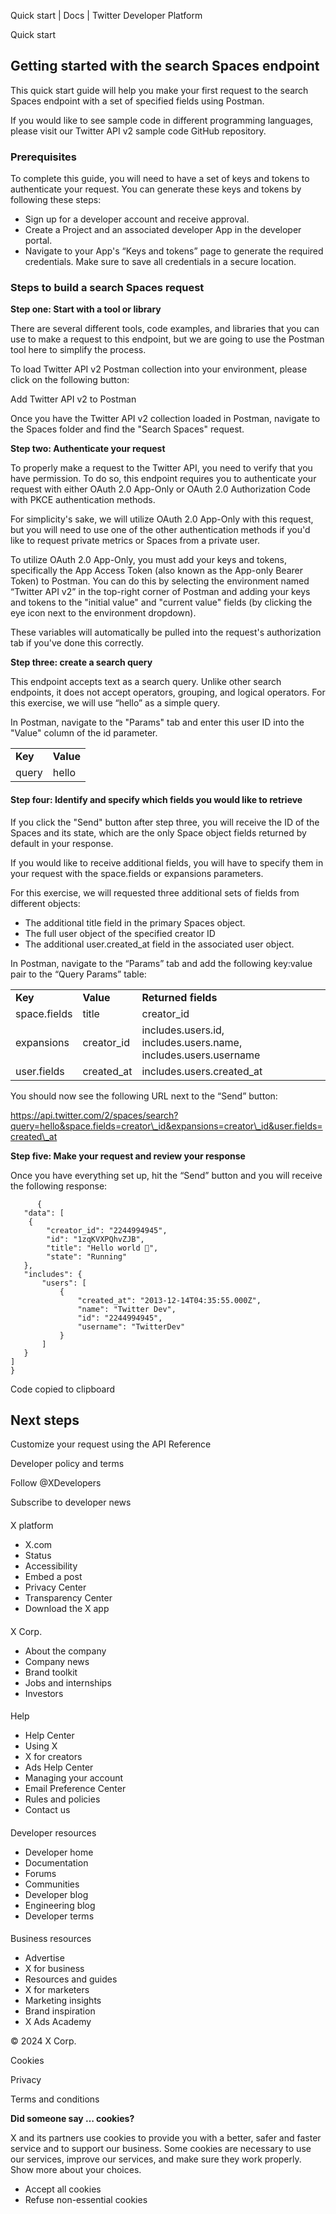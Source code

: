 
Quick start | Docs | Twitter Developer Platform 

Quick start

Getting started with the search Spaces endpoint
-----------------------------------------------

This quick start guide will help you make your first request to the search Spaces endpoint with a set of specified fields using Postman.

If you would like to see sample code in different programming languages, please visit our Twitter API v2 sample code GitHub repository.  

### Prerequisites

To complete this guide, you will need to have a set of keys and tokens to authenticate your request. You can generate these keys and tokens by following these steps:

* Sign up for a developer account and receive approval.
* Create a Project and an associated developer App in the developer portal.
* Navigate to your App's “Keys and tokens” page to generate the required credentials. Make sure to save all credentials in a secure location.

### Steps to build a search Spaces request

**Step one: Start with a tool or library**  

There are several different tools, code examples, and libraries that you can use to make a request to this endpoint, but we are going to use the Postman tool here to simplify the process.

To load Twitter API v2 Postman collection into your environment, please click on the following button:

Add Twitter API v2 to Postman

Once you have the Twitter API v2 collection loaded in Postman, navigate to the Spaces folder and find the "Search Spaces" request.  

**Step two: Authenticate your request**

To properly make a request to the Twitter API, you need to verify that you have permission. To do so, this endpoint requires you to authenticate your request with either OAuth 2.0 App-Only or OAuth 2.0 Authorization Code with PKCE authentication methods.

For simplicity's sake, we will utilize OAuth 2.0 App-Only with this request, but you will need to use one of the other authentication methods if you'd like to request private metrics or Spaces from a private user. 

To utilize OAuth 2.0 App-Only, you must add your keys and tokens, specifically the App Access Token (also known as the App-only Bearer Token) to Postman. You can do this by selecting the environment named “Twitter API v2” in the top-right corner of Postman and adding your keys and tokens to the "initial value" and "current value" fields (by clicking the eye icon next to the environment dropdown).

These variables will automatically be pulled into the request's authorization tab if you've done this correctly.  

**Step three: create a search query**

This endpoint accepts text as a search query. Unlike other search endpoints, it does not accept operators, grouping, and logical operators. For this exercise, we will use “hello” as a simple query.

In Postman, navigate to the "Params" tab and enter this user ID into the "Value" column of the id parameter.

|  |  |
| --- | --- |
| **Key** | **Value** |
| query | hello |

#### Step four: Identify and specify which fields you would like to retrieve

If you click the "Send" button after step three, you will receive the ID of the Spaces and its state, which are the only Space object fields returned by default in your response.

If you would like to receive additional fields, you will have to specify them in your request with the space.fields or expansions parameters.

For this exercise, we will requested three additional sets of fields from different objects:

* The additional title field in the primary Spaces object.
* The full user object of the specified creator ID
* The additional user.created\_at field in the associated user object.

In Postman, navigate to the “Params” tab and add the following key:value pair to the “Query Params” table:

|  |  |  |
| --- | --- | --- |
| **Key** | **Value** | **Returned fields** |
| space.fields | title | creator\_id |
| expansions | creator\_id | includes.users.id, includes.users.name, includes.users.username |
| user.fields | created\_at | includes.users.created\_at |

You should now see the following URL next to the “Send” button:

https://api.twitter.com/2/spaces/search?query=hello&space.fields=creator\_id&expansions=creator\_id&user.fields=created\_at

**Step five: Make your request and review your response**

Once you have everything set up, hit the “Send” button and you will receive the following response:

```
      {
   "data": [
    {
        "creator_id": "2244994945",
        "id": "1zqKVXPQhvZJB",
        "title": "Hello world 👋",
        "state": "Running"
   },
   "includes": {
       "users": [
           {
               "created_at": "2013-12-14T04:35:55.000Z",
               "name": "Twitter Dev",
               "id": "2244994945",
               "username": "TwitterDev"
           }
       ]
   }
]
}

```

Code copied to clipboard

Next steps
----------

Customize your request using the API Reference

Developer policy and terms

Follow @XDevelopers

Subscribe to developer news

#### 
 X platform

* X.com
* Status
* Accessibility
* Embed a post
* Privacy Center
* Transparency Center
* Download the X app

#### 
 X Corp.

* About the company
* Company news
* Brand toolkit
* Jobs and internships
* Investors

#### 
 Help

* Help Center
* Using X
* X for creators
* Ads Help Center
* Managing your account
* Email Preference Center
* Rules and policies
* Contact us

#### 
 Developer resources

* Developer home
* Documentation
* Forums
* Communities
* Developer blog
* Engineering blog
* Developer terms

#### 
 Business resources

* Advertise
* X for business
* Resources and guides
* X for marketers
* Marketing insights
* Brand inspiration
* X Ads Academy

 © 2024 X Corp.

Cookies

Privacy

Terms and conditions

**Did someone say … cookies?**  

 X and its partners use cookies to provide you with a better, safer and
 faster service and to support our business. Some cookies are necessary to use
 our services, improve our services, and make sure they work properly.
 Show more about your choices.

* Accept all cookies
* Refuse non-essential cookies